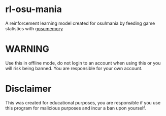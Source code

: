 # rl-osu-mania

A reinforcement learning model created for osu!mania by feeding game statistics with [gosumemory](https://github.com/l3lackShark/gosumemory)

# WARNING

Use this in offline mode, do not login to an account when using this or you will risk being banned. You are responsible for your own account.

# Disclaimer

This was created for educational purposes, you are responsible if you use this program for malicious purposes and incur a ban upon yourself.
